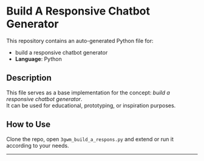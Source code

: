 # Build A Responsive Chatbot Generator

This repository contains an auto-generated Python file for:

- build a responsive chatbot generator
- **Language**: Python

## Description

This file serves as a base implementation for the concept: *build a responsive chatbot generator*.  
It can be used for educational, prototyping, or inspiration purposes.

## How to Use

Clone the repo, open `3gwm_build_a_respons.py` and extend or run it according to your needs.

---


